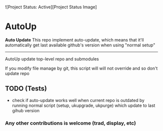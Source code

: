 ![Project Status: Active][Project Status Image]

AutoUp
===========================

**Auto Update**
This repo implement auto-update, which means that it'll automatically get last available github's version when using "normal setup"

-----------------------------------------

AutoUp update top-level repo and submodules

If you modify file manage by git, this script will will not override and so don't update repo


## TODO (Tests)
* check if auto-update works well when current repo is outdated by running normal script (setup, ukupgrade, ukpurge) which update to last gihub version

### Any other contributions is welcome (trad, display, etc)